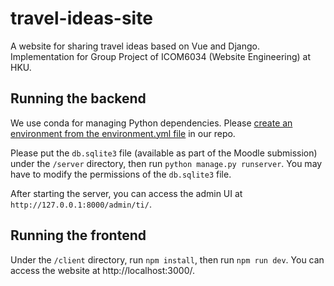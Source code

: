 # travel-ideas-site

A website for sharing travel ideas based on Vue and Django. Implementation for Group Project of ICOM6034 (Website Engineering) at HKU.

## Running the backend

We use conda for managing Python dependencies. Please [create an environment from the environment.yml file](https://docs.conda.io/projects/conda/en/latest/user-guide/tasks/manage-environments.html#creating-an-environment-from-an-environment-yml-file) in our repo.

Please put the `db.sqlite3` file (available as part of the Moodle submission) under the `/server` directory, then run `python manage.py runserver`. You may have to modify the permissions of the `db.sqlite3` file.

After starting the server, you can access the admin UI at `http://127.0.0.1:8000/admin/ti/`.

## Running the frontend

Under the `/client` directory, run `npm install`, then run `npm run dev`. You can access the website at http://localhost:3000/.
